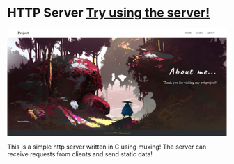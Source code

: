 # HTTP Server [Try using the server!](http://fetisoff.herokuapp.com) 
![GitHub Logo](wwwroot/statics/images/logo.png)

This is a simple http server written in C using muxing!
The server can receive requests from clients and send static data!
